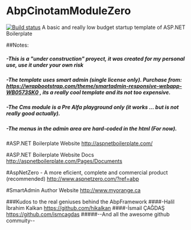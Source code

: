 # AbpCinotamModuleZero
[![Build status](https://ci.appveyor.com/api/projects/status/70x83r44khsjd6j3?svg=true)](https://ci.appveyor.com/project/periface/abpcinotammodulezero)
A basic and really low budget startup template of ASP.NET Boilerplate

##Notes:
##### -This is a "under construction" proyect, it was created for my personal use, use it under your own risk
##### -The template uses smart admin (single license only). Purchase from: https://wrapbootstrap.com/theme/smartadmin-responsive-webapp-WB0573SK0 , its a really cool template and its not too expensive.
##### -The Cms module is a Pre Alfa playground only (it works ... but is not really good actually).
##### -The menus in the admin area are hard-coded in the html (For now).

#ASP.NET Boilerplate Website
http://aspnetboilerplate.com/

#ASP.NET Boilerplate Website Docs
http://aspnetboilerplate.com/Pages/Documents

#AspNetZero - A more eficient, complete and commercial product (recommended)
http://www.aspnetzero.com/?ref=abp

#SmartAdmin Author Website
http://www.myorange.ca

###Kudos to the real geniuses behind the AbpFramework
####-Halil İbrahim Kalkan https://github.com/hikalkan
####-İsmail ÇAĞDAŞ https://github.com/ismcagdas
#####--And all the awesome github commuity--
